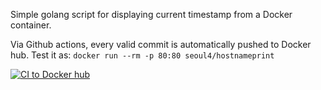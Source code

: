 
Simple golang script for displaying current timestamp from a Docker container. 

Via Github actions, every valid commit is automatically pushed to Docker hub. Test it as: `docker run --rm -p 80:80 seoul4/hostnameprint`

[![CI to Docker hub](https://github.com/AhmedMRaihan/hostnameprint/actions/workflows/go.yml/badge.svg)](https://github.com/AhmedMRaihan/hostnameprint/actions)
